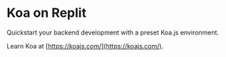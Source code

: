 # Koa on Replit

Quickstart your backend development with a preset Koa.js environment.

Learn Koa at [https://koajs.com/](https://koajs.com/).